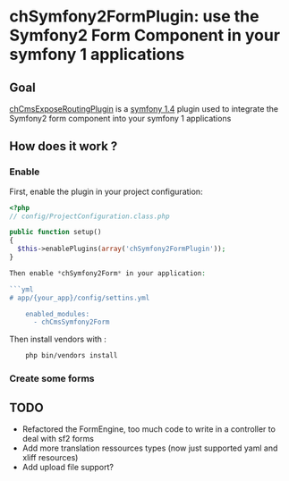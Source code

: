 chSymfony2FormPlugin: use the Symfony2 Form Component in your symfony 1 applications
==================================================================

Goal
----

[chCmsExposeRoutingPlugin](https://github.com/Carpe-Hora/chSymfony2FormPlugin) is a 
[symfony 1.4](http://www.symfony-project.org/) plugin used to integrate the Symfony2 
form component into your symfony 1 applications

How does it work ?
------------------

### Enable

First, enable the plugin in your project configuration:

```php
<?php
// config/ProjectConfiguration.class.php

public function setup()
{
  $this->enablePlugins(array('chSymfony2FormPlugin'));
}

Then enable *chSymfony2Form* in your application:

```yml
# app/{your_app}/config/settins.yml

    enabled_modules:
      - chCmsSymfony2Form
```

Then install vendors with :

```bash
    php bin/vendors install
```

### Create some forms




TODO
----

* Refactored the FormEngine, too much code to write in a controller to deal with sf2 forms
* Add more translation ressources types (now just supported yaml and xliff resources)
* Add upload file support?
